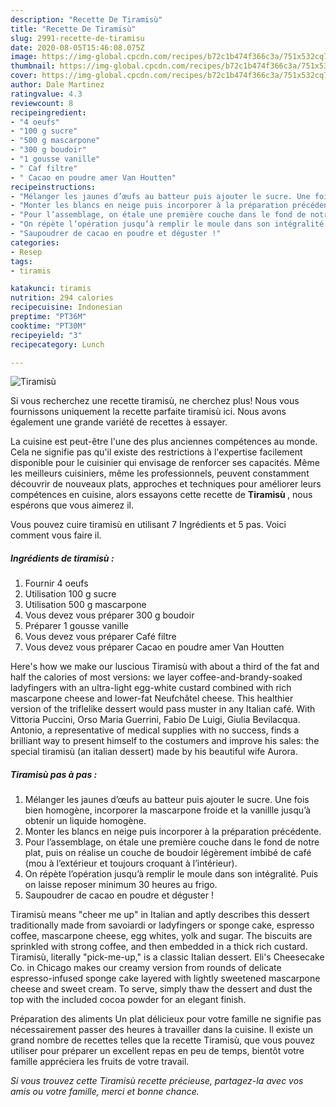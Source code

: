 ```yaml
---
description: "Recette De Tiramisù"
title: "Recette De Tiramisù"
slug: 2991-recette-de-tiramisu
date: 2020-08-05T15:46:08.075Z
image: https://img-global.cpcdn.com/recipes/b72c1b474f366c3a/751x532cq70/tiramisu-photo-principale-de-la-recette.jpg
thumbnail: https://img-global.cpcdn.com/recipes/b72c1b474f366c3a/751x532cq70/tiramisu-photo-principale-de-la-recette.jpg
cover: https://img-global.cpcdn.com/recipes/b72c1b474f366c3a/751x532cq70/tiramisu-photo-principale-de-la-recette.jpg
author: Dale Martinez
ratingvalue: 4.3
reviewcount: 8
recipeingredient:
- "4 oeufs"
- "100 g sucre"
- "500 g mascarpone"
- "300 g boudoir"
- "1 gousse vanille"
- " Caf filtre"
- " Cacao en poudre amer Van Houtten"
recipeinstructions:
- "Mélanger les jaunes d’œufs au batteur puis ajouter le sucre. Une fois bien homogène, incorporer la mascarpone froide et la vanillle jusqu’à obtenir un liquide homogène."
- "Monter les blancs en neige puis incorporer à la préparation précédente."
- "Pour l’assemblage, on étale une première couche dans le fond de notre plat, puis on réalise un couche de boudoir légèrement imbibé de café (mou à l’extérieur et toujours croquant à l’intérieur)."
- "On répète l’opération jusqu’à remplir le moule dans son intégralité. Puis on laisse reposer minimum 30 heures au frigo."
- "Saupoudrer de cacao en poudre et déguster !"
categories:
- Resep
tags:
- tiramis

katakunci: tiramis 
nutrition: 294 calories
recipecuisine: Indonesian
preptime: "PT36M"
cooktime: "PT30M"
recipeyield: "3"
recipecategory: Lunch

---
```



![Tiramisù](https://img-global.cpcdn.com/recipes/b72c1b474f366c3a/751x532cq70/tiramisu-photo-principale-de-la-recette.jpg)

Si vous recherchez une recette tiramisù, ne cherchez plus! Nous vous fournissons uniquement la recette parfaite tiramisù ici. Nous avons également une grande variété de recettes à essayer.

La cuisine est peut-être l'une des plus anciennes compétences au monde. Cela ne signifie pas qu'il existe des restrictions à l'expertise facilement disponible pour le cuisinier qui envisage de renforcer ses capacités. Même les meilleurs cuisiniers, même les professionnels, peuvent constamment découvrir de nouveaux plats, approches et techniques pour améliorer leurs compétences en cuisine, alors essayons cette recette de <strong> Tiramisù </strong>, nous espérons que vous aimerez il.

<!--inarticleads1-->

Vous pouvez cuire tiramisù en utilisant 7 Ingrédients et 5 pas. Voici comment vous faire il.

##### Ingrédients de tiramisù :

1. Fournir 4 oeufs
1. Utilisation 100 g sucre
1. Utilisation 500 g mascarpone
1. Vous devez vous préparer 300 g boudoir
1. Préparer 1 gousse vanille
1. Vous devez vous préparer  Café filtre
1. Vous devez vous préparer  Cacao en poudre amer Van Houtten


Here&#39;s how we make our luscious Tiramisù with about a third of the fat and half the calories of most versions: we layer coffee-and-brandy-soaked ladyfingers with an ultra-light egg-white custard combined with rich mascarpone cheese and lower-fat Neufchâtel cheese. This healthier version of the triflelike dessert would pass muster in any Italian café. With Vittoria Puccini, Orso Maria Guerrini, Fabio De Luigi, Giulia Bevilacqua. Antonio, a representative of medical supplies with no success, finds a brilliant way to present himself to the costumers and improve his sales: the special tiramisù (an italian dessert) made by his beautiful wife Aurora. 

<!--inarticleads2-->

##### Tiramisù pas à pas :

1. Mélanger les jaunes d’œufs au batteur puis ajouter le sucre. Une fois bien homogène, incorporer la mascarpone froide et la vanillle jusqu’à obtenir un liquide homogène.
1. Monter les blancs en neige puis incorporer à la préparation précédente.
1. Pour l’assemblage, on étale une première couche dans le fond de notre plat, puis on réalise un couche de boudoir légèrement imbibé de café (mou à l’extérieur et toujours croquant à l’intérieur).
1. On répète l’opération jusqu’à remplir le moule dans son intégralité. Puis on laisse reposer minimum 30 heures au frigo.
1. Saupoudrer de cacao en poudre et déguster !


Tiramisù means &#34;cheer me up&#34; in Italian and aptly describes this dessert traditionally made from savoiardi or ladyfingers or sponge cake, espresso coffee, mascarpone cheese, egg whites, yolk and sugar. The biscuits are sprinkled with strong coffee, and then embedded in a thick rich custard. Tiramisù, literally &#34;pick-me-up,&#34; is a classic Italian dessert. Eli&#39;s Cheesecake Co. in Chicago makes our creamy version from rounds of delicate espresso-infused sponge cake layered with lightly sweetened mascarpone cheese and sweet cream. To serve, simply thaw the dessert and dust the top with the included cocoa powder for an elegant finish. 

<!--inarticleads1-->

<p>
Préparation des aliments Un plat délicieux pour votre famille ne signifie pas nécessairement passer des heures à travailler dans la cuisine. Il existe un grand nombre de recettes telles que la recette Tiramisù, que vous pouvez utiliser pour préparer un excellent repas en peu de temps, bientôt votre famille appréciera les fruits de votre travail.
</p>

<p>
<i>Si vous trouvez cette Tiramisù recette précieuse, partagez-la avec vos amis ou votre famille, merci et bonne chance.</i>
</p>
